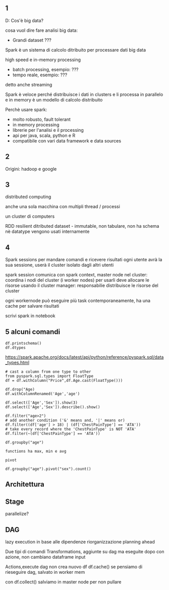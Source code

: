 1 
---
D: Cos'è big data?

cosa vuol dire fare analisi big data:
- Grandi dataset
???

Spark è un sistema di calcolo ditribuito per processare dati big data 

high speed e in-memory processing

- batch processing, esempio:
???
- tempo reale, esempio:
???

detto anche streaming

Spark è veloce perché distribuisce i dati in clusters e li processa in parallelo e in memory
è un modello di calcolo distribuito

Perchè usare spark:
- molto robusto, fault tolerant
- in memory processing
- librerie per l'analisi e il processing
- api per java, scala, python e R
- compatibile con vari data framework e data sources

2 
---
Origini: hadoop e google


3
---
distributed computing

anche una sola macchina con multipli thread / processi

un cluster di computers


RDD resilient ditributed dataset - immutable, non tabulare, non ha schema nè datatype vengono usati internamente

4
---
Spark sessions per mandare comandi e ricevere risultati
ogni utente avrà la sua sessione, userà il cluster isolato dagli altri utenti

spark session comunica con spark context, master node nel cluster: coordina i nodi del cluster (i worker nodes)
per usarli deve allocare le risorse usando il cluster manager: responsabilie distribuisce le risorse del cluster

ogni workernode può eseguire più task contemporaneamente, ha una cache per salvare risultati

scrivi spark in notebook


5 alcuni comandi
---
```
df.printschema()
df.dtypes
```
https://spark.apache.org/docs/latest/api/python/reference/pyspark.sql/data_types.html
```
# cast a column from one type to other
from pyspark.sql.types import FloatType
df = df.withColumn("Price",df.Age.cast(FloatType()))
```
```
df.drop("Age)
df.withColumnRenamed('Age','age')

df.select(['Age','Sex']).show(3)
df.select(['Age','Sex']).describe().show()

df.filter("age>2")
# add another condition ('&' means and, '|' means or)
df.filter((df['age'] > 18) | (df['ChestPainType'] == 'ATA'))
# take every record where the 'ChestPainType' is NOT 'ATA'
df.filter(~(df['ChestPainType'] == 'ATA'))

df.groupby("age")

functions ha max, min e avg

pivot

df.groupby("age").pivot("sex").count()
```

Architettura
---




Stage
---
parallelize?

DAG
---
lazy execution
in base alle dipendenze riorganizzazione planning ahead


Due tipi di comandi
Transformations, aggiunte su dag ma eseguite dopo con azione, non cambiano dataframe input

Actions,execute dag non crea nuovo df
df.cache() se pensiamo di rieseguire dag, salvato in worker mem

con df.collect() salviamo in master node per non pullare
